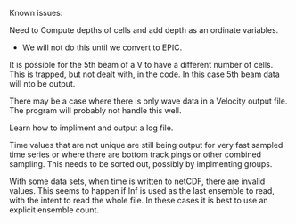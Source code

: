 Known issues:

Need to Compute depths of cells and add depth as an ordinate variables.
- We will not do this until we convert to EPIC.

It is possible for the 5th beam of a V to have a different number of cells.  This is trapped, but not dealt with, in the code.  In this case 5th beam data will nto be output.

There may be a case where there is only wave data in a Velocity output file.  The program will probably not handle this well.

Learn how to impliment and output a log file.

Time values that are not unique are still being output for very fast sampled time series or where there are bottom track pings or other combined sampling.  This needs to be sorted out, possibly by implmenting groups.

With some data sets, when time is written to netCDF, there are invalid values.  This seems to happen if Inf is used as the last ensemble to read, with the intent to read the whole file.  In these cases it is best to use an explicit ensemble count. 